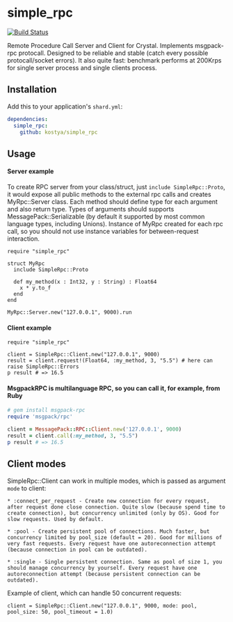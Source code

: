 # simple_rpc

[![Build Status](https://travis-ci.org/kostya/simple_rpc.svg?branch=master)](http://travis-ci.org/kostya/simple_rpc)

Remote Procedure Call Server and Client for Crystal. Implements msgpack-rpc protocall. Designed to be reliable and stable (catch every possible protocall/socket errors). It also quite fast: benchmark performs at 200Krps for single server process and single clients process.

## Installation

Add this to your application's `shard.yml`:

```yaml
dependencies:
  simple_rpc:
    github: kostya/simple_rpc
```

## Usage


#### Server example

To create RPC server from your class/struct, just `include SimpleRpc::Proto`, it would expose all public methods to the external rpc calls and creates MyRpc::Server class. Each method should define type for each argument and also return type. Types of arguments should supports MessagePack::Serializable (by default it supported by most common language types, including Unions). Instance of MyRpc created for each rpc call, so you should not use instance variables for between-request interaction.

```crystal
require "simple_rpc"

struct MyRpc
  include SimpleRpc::Proto

  def my_method(x : Int32, y : String) : Float64
    x * y.to_f
  end
end

MyRpc::Server.new("127.0.0.1", 9000).run
```

#### Client example
```crystal
require "simple_rpc"

client = SimpleRpc::Client.new("127.0.0.1", 9000)
result = client.request!(Float64, :my_method, 3, "5.5") # here can raise SimpleRpc::Errors
p result # => 16.5
```

#### MsgpackRPC is multilanguage RPC, so you can call it, for example, from Ruby
```ruby
# gem install msgpack-rpc
require 'msgpack/rpc'

client = MessagePack::RPC::Client.new('127.0.0.1', 9000)
result = client.call(:my_method, 3, "5.5")
p result # => 16.5
```

## Client modes

SimpleRpc::Client can work in multiple modes, which is passed as argument `mode` to client:

    * :connect_per_request - Create new connection for every request, after request done close connection. Quite slow (because spend time to create connection), but concurrency unlimited (only by OS). Good for slow requests. Used by default.

    * :pool - Create persistent pool of connections. Much faster, but concurrency limited by pool_size (default = 20). Good for millions of very fast requests. Every request have one autoreconnection attempt (because connection in pool can be outdated).

    * :single - Single persistent connection. Same as pool of size 1, you should manage concurrency by yourself. Every request have one autoreconnection attempt (because persistent connection can be outdated).

Example of client, which can handle 50 concurrent requests:

```crystal
client = SimpleRpc::Client.new("127.0.0.1", 9000, mode: pool, pool_size: 50, pool_timeout = 1.0)
```
